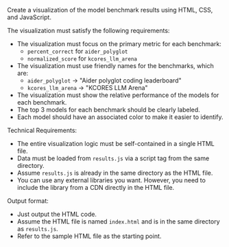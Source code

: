 Create a visualization of the model benchmark results using HTML, CSS, and JavaScript.

The visualization must satisfy the following requirements:

- The visualization must focus on the primary metric for each benchmark:
  - `percent_correct` for `aider_polyglot`
  - `normalized_score` for `kcores_llm_arena`
- The visualization must use friendly names for the benchmarks, which are:
  - `aider_polyglot` -> "Aider polyglot coding leaderboard"
  - `kcores_llm_arena` -> "KCORES LLM Arena"
- The visualization must show the relative performance of the models for each benchmark.
- The top 3 models for each benchmark should be clearly labeled.
- Each model should have an associated color to make it easier to identify.

Technical Requirements:

- The entire visualization logic must be self-contained in a single HTML file.
- Data must be loaded from `results.js` via a script tag from the same directory.
- Assume `results.js` is already in the same directory as the HTML file.
- You can use any external libraries you want. However, you need to include the library from a CDN directly in the HTML file.

Output format:

- Just output the HTML code.
- Assume the HTML file is named `index.html` and is in the same directory as `results.js`.
- Refer to the sample HTML file as the starting point.
